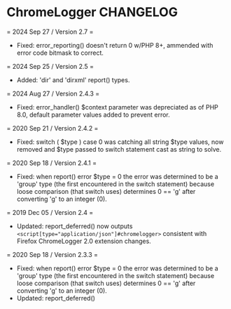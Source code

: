 # ChromeLogger CHANGELOG

= 2024 Sep 27 / Version 2.7 =
* Fixed: error_reporting() doesn't return 0 w/PHP 8+, ammended with error code bitmask to correct.

= 2024 Sep 25 / Version 2.5 =
* Added: 'dir' and 'dirxml' report() types.

= 2024 Aug 27 / Version 2.4.3 =
* Fixed: error_handler() $context parameter was depreciated as of PHP 8.0, default parameter values added to prevent error.

= 2020 Sep 21 / Version 2.4.2 =
* Fixed: switch ( $type ) case 0 was catching all string $type values, now removed and $type passed to switch statement cast as string to solve.

= 2020 Sep 18 / Version 2.4.1 =
* Fixed: when report() error $type = 0 the error was determined to be a 'group' type (the first encountered in the switch statement) because loose comparison (that switch uses) determines 0 == 'g' after converting 'g' to an integer (0).

= 2019 Dec 05 / Version 2.4 =
* Updated: report_deferred() now outputs `<script[type="application/json"]#chromelogger>` consistent with Firefox ChromeLogger 2.0 extension changes.

= 2020 Sep 18 / Version 2.3.3 =
* Fixed: when report() error $type = 0 the error was determined to be a 'group' type (the first encountered in the switch statement) because loose comparison (that switch uses) determines 0 == 'g' after converting 'g' to an integer (0).
* Updated: report_deferred() <script> output conforms to Firefox ChromeLogger 2+ parser.

= 2019 Jan 23 / Version 2.3.2 =
* Updated: No longer reporting on E_STRICT errors as very little data is passed on them, making the console messages useless for debugging.

= 2018 Nov 03 / Version 2.3.1 =
* Fixed: removed auto-table-typing, it's annoying.

= 2018 Nov 01 / Version 2.3 =
* Updated: console() and report() functions now support 'group', 'groupCollapsed', 'groupEnd', 'assert' and 'table' $type; $message that is an array of arrays or objects automatically displays as 'table' type.
* Moved: root console() declaration moved to console.php w/function_exists() pre-check and loaded on init().

= 2018 Aug 03 / Version 2.2 =
* Updated: json_prepare() now adds object class name to `___class_name` property.
* Fixed: Closure callable objects failed to serialize for log keys, threw json_prepare() into infinite loop.
* Updated: report_deferred() adds data-chromelogger-version and data-chromelogger-columns attributes <script[data-chromelogger-rows]> nodes.

= 2018 May 20 / Version 2.1.2 =
* Fixed: array_map_flatten_backtrace() didn't always supply trace 'args' value along with 'function'.

= 2018 Mar 30 / Version 2.1.1 =
* Fixed: Object reference id returned by json_prepare() was lacking object #number.

= 2018 Mar 26 / Version 2.1 =
* Updated: console() now logs as 'log' instead of 'info'.
* Updated: json_prepare() adds object classname to enumerated properties rather than nesting it in a parent object.
* Updated: report_deferred() now outputs rows scripting specifically formatted to be parsed by the Firefox ChromeLogger extension.
* Regression: `__proto__` and `length` object and array properties no longer removed. Problematic.
* Removed: `is_webkit` variable.

= 2018 Mar 18 / Version 2.0 =
* Updated: backtrace() now returns flattened array of entry objects instead of message strings.
* Updated: report() and report_deferred(), moved file:line from messages back to chromelogger protocol trace index.

= 2018 Jan 19 / Version 1.7.1 =
* Updated: Replaced PHP 7.2 deprecated while(each()) with foreach() loops.

= 2017 Dec 23 / Version 1.7 =
* Added: chromelogger.js to be included with random namespace when report_deferred() is invoked.
* Added: Removal of __proto__ and length properties from objects and arrays for deferred messages.
* Removed: Check for console object before processing deferred messages. Should be consistently using supporting browsers by now.

= 2017 Dec 03 / Version 1.6.1 =
* Fixed: namespace wasn't updated in global console() function.

= 2017 Dec 03 / Version 1.6 =
* Added: json_prepare() to recursively prepare JSON w/object names intact and account for back references, replaces print_r().
* Added: error_level variable, passed to set_error_handler() $types parameter.
* Deprecated: is_webkit variable. No longer necessary since Firefox upgraded to WebExtensions.
* Added: console.callstack() function in report_deferred() output javascript.
* Updated: BMC\ChromeLogger to BurningMoth\ChromeLogger namespace.
* Updated: Moved changelog record to CHANGELOG.md

= 2017 Oct 19 / Version 1.5 =
* Added: callstack variable, tick() callback, callstack() processessing.

= 2017 Aug 29 / Version 1.4.2 =
* Updated: default max_header_size from 128k to 8k (Apache server default)

= 2017 Aug 10 / Version 1.4.1 =
* Fixed: report() uses $log length for $log_key if passed $trace array is empty.

= 2017 May 15 / Version 1.4 =
* Removed chromelogger.ini settings functionality, replaced with optional variables array passed to init() function.
* Added stack_limit, remove_namespaces, shorten_filepaths, use_console variables.
* Added unnamespace() function to remove namespaces if remove_namespaces is true.
* Updated stack formatting.
* Updated report_deferred() to report any final errors on shutdown.
* Moved console() from global namespace.

= 2016 Oct 20 / Version 1.3 =
* Updated output to display the same for all capable browsers to keep up with a Firefox change.

= 2016 Jun 08 / Version 1.2 =
* Now defers messages if headers have been sent OR if headers size is greater than max_header_size.
* Now checks memory usage, stops logging errors when exceeded.
* Added max_header_size, max_memory_usage, log and is_webkit variables.
* Moved javascript output to report_deferred() shutdown function.

= 2016 May 23 / Version 1.1 =
* Implemented default variables w/overrides from chromelogger.ini

= 2016 May 19 / Version 1.0 =
* Initial release.
